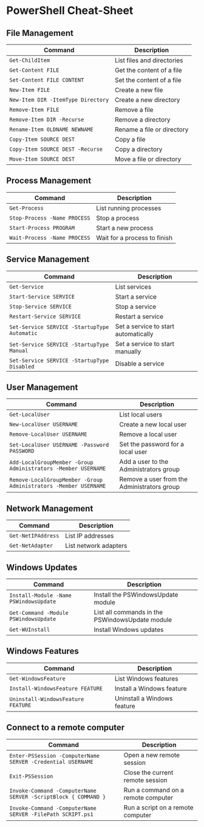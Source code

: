 # PowerShell Cheat-Sheet

## File Management

| Command | Description |
| --- | --- |
| `Get-ChildItem` | List files and directories |
| `Get-Content FILE` | Get the content of a file |
| `Set-Content FILE CONTENT` | Set the content of a file |
| `New-Item FILE` | Create a new file |
| `New-Item DIR -ItemType Directory` | Create a new directory |
| `Remove-Item FILE` | Remove a file |
| `Remove-Item DIR -Recurse` | Remove a directory |
| `Rename-Item OLDNAME NEWNAME` | Rename a file or directory |
| `Copy-Item SOURCE DEST` | Copy a file |
| `Copy-Item SOURCE DEST -Recurse` | Copy a directory |
| `Move-Item SOURCE DEST` | Move a file or directory |

## Process Management

| Command | Description |
| --- | --- |
| `Get-Process` | List running processes |
| `Stop-Process -Name PROCESS` | Stop a process |
| `Start-Process PROGRAM` | Start a new process |
| `Wait-Process -Name PROCESS` | Wait for a process to finish |

## Service Management

| Command | Description |
| --- | --- |
| `Get-Service` | List services |
| `Start-Service SERVICE` | Start a service |
| `Stop-Service SERVICE` | Stop a service |
| `Restart-Service SERVICE` | Restart a service |
| `Set-Service SERVICE -StartupType Automatic` | Set a service to start automatically |
| `Set-Service SERVICE -StartupType Manual` | Set a service to start manually |
| `Set-Service SERVICE -StartupType Disabled` | Disable a service |

## User Management

| Command | Description |
| --- | --- |
| `Get-LocalUser` | List local users |
| `New-LocalUser USERNAME` | Create a new local user |
| `Remove-LocalUser USERNAME` | Remove a local user |
| `Set-LocalUser USERNAME -Password PASSWORD` | Set the password for a local user |
| `Add-LocalGroupMember -Group Administrators -Member USERNAME` | Add a user to the Administrators group |
| `Remove-LocalGroupMember -Group Administrators -Member USERNAME` | Remove a user from the Administrators group |

## Network Management

| Command | Description |
| --- | --- |
| `Get-NetIPAddress` | List IP addresses |
| `Get-NetAdapter` | List network adapters |

## Windows Updates

| Command | Description |
| --- | --- |
| `Install-Module -Name PSWindowsUpdate` | Install the PSWindowsUpdate module |
| `Get-Command -Module PSWindowsUpdate` | List all commands in the PSWindowsUpdate module |
| `Get-WUInstall` | Install Windows updates |

## Windows Features

| Command | Description |
| --- | --- |
| `Get-WindowsFeature` | List Windows features |
| `Install-WindowsFeature FEATURE` | Install a Windows feature |
| `Uninstall-WindowsFeature FEATURE` | Uninstall a Windows feature |

## Connect to a remote computer

| Command | Description |
| --- | --- |
| `Enter-PSSession -ComputerName SERVER -Credential USERNAME` | Open a new remote session |
| `Exit-PSSession` | Close the current remote session |
| `Invoke-Command -ComputerName SERVER -ScriptBlock { COMMAND }` | Run a command on a remote computer |
| `Invoke-Command -ComputerName SERVER -FilePath SCRIPT.ps1` | Run a script on a remote computer |
